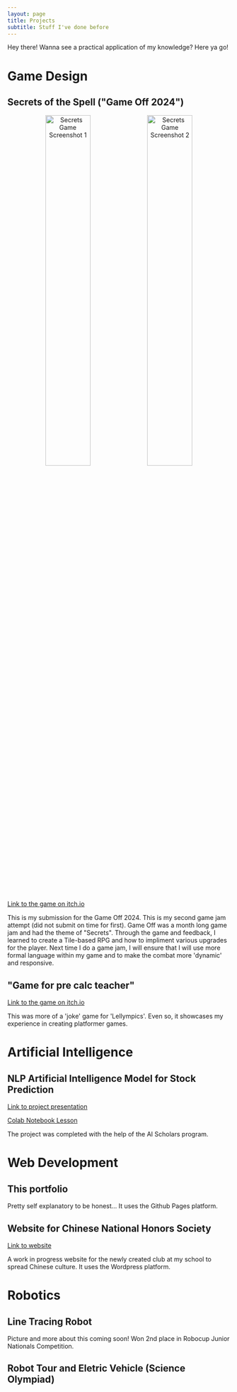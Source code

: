 ```yaml
---
layout: page
title: Projects
subtitle: Stuff I've done before
---
```


Hey there! Wanna see a practical application of my knowledge? Here ya go!

# Game Design

## Secrets of the Spell ("Game Off 2024")

<p align="center">
  <img src="https://github.com/user-attachments/assets/c2070a7d-c8ae-4c02-8005-d72a60ceb39d" alt="Secrets Game Screenshot 1" width="45%">
  <img src="https://github.com/user-attachments/assets/2d80aa30-5385-4094-bfed-588a720d6d55" alt="Secrets Game Screenshot 2" width="45%">
</p>

[Link to the game on itch.io](https://nerdypro.itch.io/secrets-of-the-spell)

This is my submission for the Game Off 2024. This is my second game jam attempt (did not submit on time for first). Game Off was a month long game jam and had the theme of "Secrets". Through the game and feedback, I learned to create a Tile-based RPG and how to impliment various upgrades for the player. Next time I do a game jam, I will ensure that I will use more formal language within my game and to make the combat more 'dynamic' and responsive.

## "Game for pre calc teacher"

[Link to the game on itch.io](https://nerdypro.itch.io/game-for-math-teacher)

This was more of a 'joke' game for 'Lellympics'. Even so, it showcases my experience in creating platformer games.

# Artificial Intelligence

## NLP Artificial Intelligence Model for Stock Prediction

[Link to project presentation](https://docs.google.com/presentation/d/1ffeOUkegIC0TnsLUNx25VbE24r4amdEeHK_O_Rizlcs/edit?slide=id.p#slide=id.p)

[Colab Notebook Lesson](https://colab.research.google.com/drive/1G6M_ol4hl45e1ZIUqER92u1_LZRJVpuU#scrollTo=tCqlOID7tMxc)

The project was completed with the help of the AI Scholars program.

# Web Development

## This portfolio

Pretty self explanatory to be honest... It uses the Github Pages platform.

## Website for Chinese National Honors Society

[Link to website](https://ebcnhs.wordpress.com/)

A work in progress website for the newly created club at my school to spread Chinese culture. It uses the Wordpress platform.

# Robotics

## Line Tracing Robot

Picture and more about this coming soon! Won 2nd place in Robocup Junior Nationals Competition.

## Robot Tour and Eletric Vehicle (Science Olympiad)
